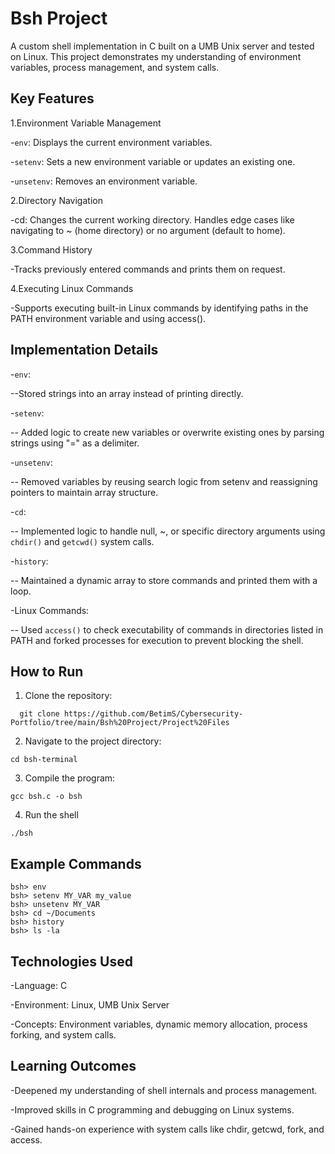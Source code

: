 # Bsh Project

A custom shell implementation in C built on a UMB Unix server and tested on Linux. This project demonstrates my understanding of environment variables, process management, and system calls.

## Key Features

1.Environment Variable Management

-```env```: Displays the current environment variables.

-```setenv```: Sets a new environment variable or updates an existing one.

-```unsetenv```: Removes an environment variable.

2.Directory Navigation

-cd: Changes the current working directory. Handles edge cases like navigating to ~ (home directory) or no argument (default to home).

3.Command History

-Tracks previously entered commands and prints them on request.

4.Executing Linux Commands

-Supports executing built-in Linux commands by identifying paths in the PATH environment variable and using access().

## Implementation Details

-```env```:

--Stored strings into an array instead of printing directly.

-```setenv```:

-- Added logic to create new variables or overwrite existing ones by parsing strings using "=" as a delimiter.

-```unsetenv```:

-- Removed variables by reusing search logic from setenv and reassigning pointers to maintain array structure.

-```cd```:

-- Implemented logic to handle null, ~, or specific directory arguments using ```chdir()``` and ```getcwd()``` system calls.

-```history```:

-- Maintained a dynamic array to store commands and printed them with a loop.

-Linux Commands:

-- Used ```access()``` to check executability of commands in directories listed in PATH and forked processes for execution to prevent blocking the shell.

## How to Run
1. Clone the repository:
```
  git clone https://github.com/BetimS/Cybersecurity-Portfolio/tree/main/Bsh%20Project/Project%20Files
```
2. Navigate to the project directory:
```
cd bsh-terminal
```
3. Compile the program:
```
gcc bsh.c -o bsh
```
4. Run the shell
```
./bsh
```
## Example Commands

```
bsh> env
bsh> setenv MY_VAR my_value
bsh> unsetenv MY_VAR
bsh> cd ~/Documents
bsh> history
bsh> ls -la
```

## Technologies Used

-Language: C

-Environment: Linux, UMB Unix Server

-Concepts: Environment variables, dynamic memory allocation, process forking, and system calls.

## Learning Outcomes

-Deepened my understanding of shell internals and process management.

-Improved skills in C programming and debugging on Linux systems.

-Gained hands-on experience with system calls like chdir, getcwd, fork, and access.
